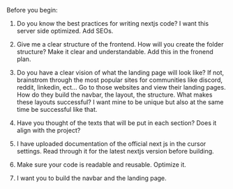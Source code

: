 Before you begin:

1) Do you know the best practices for writing nextjs code? I want this server side optimized. Add SEOs.

2) Give me a clear structure of the frontend. How will you create the folder structure? Make it clear and understandable. Add this in the fronend plan.

3) Do you have a clear vision of what the landing page will look like? If not, brainstrom through the most popular sites for communities like discord, reddit, linkedin, ect... Go to those websites and view their landing pages. How do they build the navbar, the layout, the structure. What makes these layouts successful? I want mine to be unique but also at the same time be successful like that.

4) Have you thought of the texts that will be put in each section? Does it align with the project?

5) I have uploaded documentation of the official next js in the cursor settings. Read through it for the latest nextjs version before building. 

6) Make sure your code is readable and reusable. Optimize it.

7) I want you to build the navbar and the landing page. 